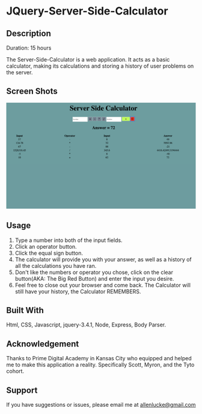 # JQuery-Server-Side-Calculator

## Description
Duration: 15 hours

The Server-Side-Calculator is a web application. It acts as a basic calculator, making its calculations and storing a history of user problems on the server.

## Screen Shots
![](images/calculatorScreenShot.png)

## Usage
 1. Type a number into both of the input fields.
 2. Click an operator button.
 3. Click the equal sign button.
 4. The calculator will provide you with your answer, as well as a history of all the calculations you have ran.
 5. Don't like the numbers or operator you chose, click on the clear button(AKA: The Big Red Button) and enter the input you desire.  
 6. Feel free to close out your browser and come back. The Calculator will still have your history, the Calculator REMEMBERS.

## Built With
Html, CSS, Javascript, jquery-3.4.1, Node, Express, Body Parser.

## Acknowledgement
Thanks to Prime Digital Academy in Kansas City who equipped and helped me to make this application a reality. Specifically Scott, Myron, and the Tyto cohort.

## Support
If you have suggestions or issues, please email me at allenlucke@gmail.com
